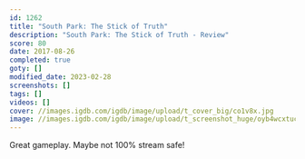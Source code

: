 ```yaml
---
id: 1262
title: "South Park: The Stick of Truth"
description: "South Park: The Stick of Truth - Review"
score: 80
date: 2017-08-26
completed: true
goty: []
modified_date: 2023-02-28
screenshots: []
tags: []
videos: []
cover: //images.igdb.com/igdb/image/upload/t_cover_big/co1v8x.jpg
image: //images.igdb.com/igdb/image/upload/t_screenshot_huge/oyb4wcxtuc5egvqyw7u9.jpg
---
```

Great gameplay. Maybe not 100% stream safe!